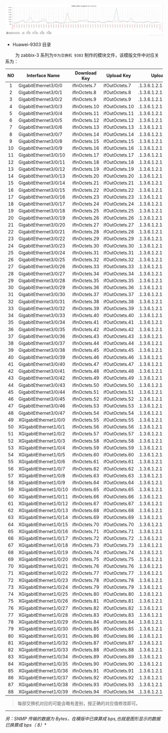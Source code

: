![zabbix demo](https://github.com/vqiu/zabbix-template/blob/master/Huawei-9303/demo.jpg)

- Huawei-9303 目录

 &emsp;&emsp; 为 zabbix-3 系列为`华为交换机 9303` 制作的模块文件，该模版文件中对应关系为：
 
|  NO   |       Interface Name      |   Download  Key   |    Upload Key     |           Upload OID        |     Download OID         |
|:-----:| ------------------------- | ----------------- | ----------------- | --------------------------- | ------------------------ |
|	1	|	GigabitEthernet3/0/0	|	ifInOctets.7	|	ifOutOctets.7	|	.1.3.6.1.2.1.2.2.1.10.7	  |	.1.3.6.1.2.1.2.2.1.16.7	 |
|	2	|	GigabitEthernet3/0/1	|	ifInOctets.8	|	ifOutOctets.8	|	.1.3.6.1.2.1.2.2.1.10.8	  |	.1.3.6.1.2.1.2.2.1.16.8	 |
|	3	|	GigabitEthernet3/0/2	|	ifInOctets.9	|	ifOutOctets.9	|	.1.3.6.1.2.1.2.2.1.10.9	  |	.1.3.6.1.2.1.2.2.1.16.9	 |
|	4	|	GigabitEthernet3/0/3	|	ifInOctets.10	|	ifOutOctets.10	|	.1.3.6.1.2.1.2.2.1.10.10  |	.1.3.6.1.2.1.2.2.1.16.10 |
|	5	|	GigabitEthernet3/0/4	|	ifInOctets.11	|	ifOutOctets.11	|	.1.3.6.1.2.1.2.2.1.10.11  |	.1.3.6.1.2.1.2.2.1.16.11 |
|	6	|	GigabitEthernet3/0/5	|	ifInOctets.12	|	ifOutOctets.12	|	.1.3.6.1.2.1.2.2.1.10.12  |	.1.3.6.1.2.1.2.2.1.16.12 |
|	7	|	GigabitEthernet3/0/6	|	ifInOctets.13	|	ifOutOctets.13	|	.1.3.6.1.2.1.2.2.1.10.13  |	.1.3.6.1.2.1.2.2.1.16.13 |
|	8	|	GigabitEthernet3/0/7	|	ifInOctets.14	|	ifOutOctets.14	|	.1.3.6.1.2.1.2.2.1.10.14  |	.1.3.6.1.2.1.2.2.1.16.14 |
|	9	|	GigabitEthernet3/0/8	|	ifInOctets.15	|	ifOutOctets.15	|	.1.3.6.1.2.1.2.2.1.10.15  |	.1.3.6.1.2.1.2.2.1.16.15 |
|	10	|	GigabitEthernet3/0/9	|	ifInOctets.16	|	ifOutOctets.16	|	.1.3.6.1.2.1.2.2.1.10.16  |	.1.3.6.1.2.1.2.2.1.16.16 |
|	11	|	GigabitEthernet3/0/10	|	ifInOctets.17	|	ifOutOctets.17	|	.1.3.6.1.2.1.2.2.1.10.17  |	.1.3.6.1.2.1.2.2.1.16.17 |
|	12	|	GigabitEthernet3/0/11	|	ifInOctets.18	|	ifOutOctets.18	|	.1.3.6.1.2.1.2.2.1.10.18  |	.1.3.6.1.2.1.2.2.1.16.18 |
|	13	|	GigabitEthernet3/0/12	|	ifInOctets.19	|	ifOutOctets.19	|	.1.3.6.1.2.1.2.2.1.10.19  |	.1.3.6.1.2.1.2.2.1.16.19 |
|	14	|	GigabitEthernet3/0/13	|	ifInOctets.20	|	ifOutOctets.20	|	.1.3.6.1.2.1.2.2.1.10.20  |	.1.3.6.1.2.1.2.2.1.16.20 |
|	15	|	GigabitEthernet3/0/14	|	ifInOctets.21	|	ifOutOctets.21	|	.1.3.6.1.2.1.2.2.1.10.21  |	.1.3.6.1.2.1.2.2.1.16.21 |
|	16	|	GigabitEthernet3/0/15	|	ifInOctets.22	|	ifOutOctets.22	|	.1.3.6.1.2.1.2.2.1.10.22  |	.1.3.6.1.2.1.2.2.1.16.22 |
|	17	|	GigabitEthernet3/0/16	|	ifInOctets.23	|	ifOutOctets.23	|	.1.3.6.1.2.1.2.2.1.10.23  |	.1.3.6.1.2.1.2.2.1.16.23 |
|	18	|	GigabitEthernet3/0/17	|	ifInOctets.24	|	ifOutOctets.24	|	.1.3.6.1.2.1.2.2.1.10.24  |	.1.3.6.1.2.1.2.2.1.16.24 |
|	19	|	GigabitEthernet3/0/18	|	ifInOctets.25	|	ifOutOctets.25	|	.1.3.6.1.2.1.2.2.1.10.25  |	.1.3.6.1.2.1.2.2.1.16.25 |
|	20	|	GigabitEthernet3/0/19	|	ifInOctets.26	|	ifOutOctets.26	|	.1.3.6.1.2.1.2.2.1.10.26  |	.1.3.6.1.2.1.2.2.1.16.26 |
|	21	|	GigabitEthernet3/0/20	|	ifInOctets.27	|	ifOutOctets.27	|	.1.3.6.1.2.1.2.2.1.10.27  |	.1.3.6.1.2.1.2.2.1.16.27 |
|	22	|	GigabitEthernet3/0/21	|	ifInOctets.28	|	ifOutOctets.28	|	.1.3.6.1.2.1.2.2.1.10.28  |	.1.3.6.1.2.1.2.2.1.16.28 |
|	23	|	GigabitEthernet3/0/22	|	ifInOctets.29	|	ifOutOctets.29	|	.1.3.6.1.2.1.2.2.1.10.29  |	.1.3.6.1.2.1.2.2.1.16.29 |
|	24	|	GigabitEthernet3/0/23	|	ifInOctets.30	|	ifOutOctets.30	|	.1.3.6.1.2.1.2.2.1.10.30  |	.1.3.6.1.2.1.2.2.1.16.30 |
|	25	|	GigabitEthernet3/0/24	|	ifInOctets.31	|	ifOutOctets.31	|	.1.3.6.1.2.1.2.2.1.10.31  |	.1.3.6.1.2.1.2.2.1.16.31 |
|	26	|	GigabitEthernet3/0/25	|	ifInOctets.32	|	ifOutOctets.32	|	.1.3.6.1.2.1.2.2.1.10.32  |	.1.3.6.1.2.1.2.2.1.16.32 |
|	27	|	GigabitEthernet3/0/26	|	ifInOctets.33	|	ifOutOctets.33	|	.1.3.6.1.2.1.2.2.1.10.33  |	.1.3.6.1.2.1.2.2.1.16.33 |
|	28	|	GigabitEthernet3/0/27	|	ifInOctets.34	|	ifOutOctets.34	|	.1.3.6.1.2.1.2.2.1.10.34  |	.1.3.6.1.2.1.2.2.1.16.34 |
|	29	|	GigabitEthernet3/0/28	|	ifInOctets.35	|	ifOutOctets.35	|	.1.3.6.1.2.1.2.2.1.10.35  |	.1.3.6.1.2.1.2.2.1.16.35 |
|	30	|	GigabitEthernet3/0/29	|	ifInOctets.36	|	ifOutOctets.36	|	.1.3.6.1.2.1.2.2.1.10.36  |	.1.3.6.1.2.1.2.2.1.16.36 |
|	31	|	GigabitEthernet3/0/30	|	ifInOctets.37	|	ifOutOctets.37	|	.1.3.6.1.2.1.2.2.1.10.37  |	.1.3.6.1.2.1.2.2.1.16.37 |
|	32	|	GigabitEthernet3/0/31	|	ifInOctets.38	|	ifOutOctets.38	|	.1.3.6.1.2.1.2.2.1.10.38  |	.1.3.6.1.2.1.2.2.1.16.38 |
|	33	|	GigabitEthernet3/0/32	|	ifInOctets.39	|	ifOutOctets.39	|	.1.3.6.1.2.1.2.2.1.10.39  |	.1.3.6.1.2.1.2.2.1.16.39 |
|	34	|	GigabitEthernet3/0/33	|	ifInOctets.40	|	ifOutOctets.40	|	.1.3.6.1.2.1.2.2.1.10.40  |	.1.3.6.1.2.1.2.2.1.16.40 |
|	35	|	GigabitEthernet3/0/34	|	ifInOctets.41	|	ifOutOctets.41	|	.1.3.6.1.2.1.2.2.1.10.41  |	.1.3.6.1.2.1.2.2.1.16.41 |
|	36	|	GigabitEthernet3/0/35	|	ifInOctets.42	|	ifOutOctets.42	|	.1.3.6.1.2.1.2.2.1.10.42  |	.1.3.6.1.2.1.2.2.1.16.42 |
|	37	|	GigabitEthernet3/0/36	|	ifInOctets.43	|	ifOutOctets.43	|	.1.3.6.1.2.1.2.2.1.10.43  |	.1.3.6.1.2.1.2.2.1.16.43 |
|	38	|	GigabitEthernet3/0/37	|	ifInOctets.44	|	ifOutOctets.44	|	.1.3.6.1.2.1.2.2.1.10.44  |	.1.3.6.1.2.1.2.2.1.16.44 |
|	39	|	GigabitEthernet3/0/38	|	ifInOctets.45	|	ifOutOctets.45	|	.1.3.6.1.2.1.2.2.1.10.45  |	.1.3.6.1.2.1.2.2.1.16.45 |
|	40	|	GigabitEthernet3/0/39	|	ifInOctets.46	|	ifOutOctets.46	|	.1.3.6.1.2.1.2.2.1.10.46  |	.1.3.6.1.2.1.2.2.1.16.46 |
|	41	|	GigabitEthernet3/0/40	|	ifInOctets.47	|	ifOutOctets.47	|	.1.3.6.1.2.1.2.2.1.10.47  |	.1.3.6.1.2.1.2.2.1.16.47 |
|	42	|	GigabitEthernet3/0/41	|	ifInOctets.48	|	ifOutOctets.48	|	.1.3.6.1.2.1.2.2.1.10.48  |	.1.3.6.1.2.1.2.2.1.16.48 |
|	43	|	GigabitEthernet3/0/42	|	ifInOctets.49	|	ifOutOctets.49	|	.1.3.6.1.2.1.2.2.1.10.49  |	.1.3.6.1.2.1.2.2.1.16.49 |
|	44	|	GigabitEthernet3/0/43	|	ifInOctets.50	|	ifOutOctets.50	|	.1.3.6.1.2.1.2.2.1.10.50  |	.1.3.6.1.2.1.2.2.1.16.50 |
|	45	|	GigabitEthernet3/0/44	|	ifInOctets.51	|	ifOutOctets.51	|	.1.3.6.1.2.1.2.2.1.10.51  |	.1.3.6.1.2.1.2.2.1.16.51 |
|	46	|	GigabitEthernet3/0/45	|	ifInOctets.52	|	ifOutOctets.52	|	.1.3.6.1.2.1.2.2.1.10.52  |	.1.3.6.1.2.1.2.2.1.16.52 |
|	47	|	GigabitEthernet3/0/46	|	ifInOctets.53	|	ifOutOctets.53	|	.1.3.6.1.2.1.2.2.1.10.53  |	.1.3.6.1.2.1.2.2.1.16.53 |
|	48	|	GigabitEthernet3/0/47	|	ifInOctets.54	|	ifOutOctets.54	|	.1.3.6.1.2.1.2.2.1.10.54  |	.1.3.6.1.2.1.2.2.1.16.54 |
|	49	|	XGigabitEthernet1/0/0	|	ifInOctets.55	|	ifOutOctets.55	|	.1.3.6.1.2.1.2.2.1.10.55  |	.1.3.6.1.2.1.2.2.1.16.55 |
|	50	|	XGigabitEthernet1/0/1	|	ifInOctets.56	|	ifOutOctets.56	|	.1.3.6.1.2.1.2.2.1.10.56  |	.1.3.6.1.2.1.2.2.1.16.56 |
|	51	|	XGigabitEthernet1/0/2	|	ifInOctets.57	|	ifOutOctets.57	|	.1.3.6.1.2.1.2.2.1.10.57  |	.1.3.6.1.2.1.2.2.1.16.57 |
|	52	|	XGigabitEthernet1/0/3	|	ifInOctets.58	|	ifOutOctets.58	|	.1.3.6.1.2.1.2.2.1.10.58  |	.1.3.6.1.2.1.2.2.1.16.58 |
|	53	|	XGigabitEthernet1/0/4	|	ifInOctets.59	|	ifOutOctets.59	|	.1.3.6.1.2.1.2.2.1.10.59  |	.1.3.6.1.2.1.2.2.1.16.59 |
|	54	|	XGigabitEthernet1/0/5	|	ifInOctets.60	|	ifOutOctets.60	|	.1.3.6.1.2.1.2.2.1.10.60  |	.1.3.6.1.2.1.2.2.1.16.60 |
|	55	|	XGigabitEthernet1/0/6	|	ifInOctets.61	|	ifOutOctets.61	|	.1.3.6.1.2.1.2.2.1.10.61  |	.1.3.6.1.2.1.2.2.1.16.61 |
|	56	|	XGigabitEthernet1/0/7	|	ifInOctets.62	|	ifOutOctets.62	|	.1.3.6.1.2.1.2.2.1.10.62  |	.1.3.6.1.2.1.2.2.1.16.62 |
|	57	|	XGigabitEthernet1/0/8	|	ifInOctets.63	|	ifOutOctets.63	|	.1.3.6.1.2.1.2.2.1.10.63  |	.1.3.6.1.2.1.2.2.1.16.63 |
|	58	|	XGigabitEthernet1/0/9	|	ifInOctets.64	|	ifOutOctets.64	|	.1.3.6.1.2.1.2.2.1.10.64  |	.1.3.6.1.2.1.2.2.1.16.64 |
|	59	|	XGigabitEthernet1/0/10	|	ifInOctets.65	|	ifOutOctets.65	|	.1.3.6.1.2.1.2.2.1.10.65  |	.1.3.6.1.2.1.2.2.1.16.65 |
|	60	|	XGigabitEthernet1/0/11	|	ifInOctets.66	|	ifOutOctets.66	|	.1.3.6.1.2.1.2.2.1.10.66  |	.1.3.6.1.2.1.2.2.1.16.66 |
|	61	|	XGigabitEthernet1/0/12	|	ifInOctets.67	|	ifOutOctets.67	|	.1.3.6.1.2.1.2.2.1.10.67  |	.1.3.6.1.2.1.2.2.1.16.67 |
|	62	|	XGigabitEthernet1/0/13	|	ifInOctets.68	|	ifOutOctets.68	|	.1.3.6.1.2.1.2.2.1.10.68  |	.1.3.6.1.2.1.2.2.1.16.68 |
|	63	|	XGigabitEthernet1/0/14	|	ifInOctets.69	|	ifOutOctets.69	|	.1.3.6.1.2.1.2.2.1.10.69  |	.1.3.6.1.2.1.2.2.1.16.69 |
|	64	|	XGigabitEthernet1/0/15	|	ifInOctets.70	|	ifOutOctets.70	|	.1.3.6.1.2.1.2.2.1.10.70  |	.1.3.6.1.2.1.2.2.1.16.70 |
|	65	|	XGigabitEthernet1/0/16	|	ifInOctets.71	|	ifOutOctets.71	|	.1.3.6.1.2.1.2.2.1.10.71  |	.1.3.6.1.2.1.2.2.1.16.71 |
|	66	|	XGigabitEthernet1/0/17	|	ifInOctets.72	|	ifOutOctets.72	|	.1.3.6.1.2.1.2.2.1.10.72  |	.1.3.6.1.2.1.2.2.1.16.72 |
|	67	|	XGigabitEthernet1/0/18	|	ifInOctets.73	|	ifOutOctets.73	|	.1.3.6.1.2.1.2.2.1.10.73  |	.1.3.6.1.2.1.2.2.1.16.73 |
|	68	|	XGigabitEthernet1/0/19	|	ifInOctets.74	|	ifOutOctets.74	|	.1.3.6.1.2.1.2.2.1.10.74  |	.1.3.6.1.2.1.2.2.1.16.74 |
|	69	|	XGigabitEthernet1/0/20	|	ifInOctets.75	|	ifOutOctets.75	|	.1.3.6.1.2.1.2.2.1.10.75  |	.1.3.6.1.2.1.2.2.1.16.75 |
|	70	|	XGigabitEthernet1/0/21	|	ifInOctets.76	|	ifOutOctets.76	|	.1.3.6.1.2.1.2.2.1.10.76  |	.1.3.6.1.2.1.2.2.1.16.76 |
|	71	|	XGigabitEthernet1/0/22	|	ifInOctets.77	|	ifOutOctets.77	|	.1.3.6.1.2.1.2.2.1.10.77  |	.1.3.6.1.2.1.2.2.1.16.77 |
|	72	|	XGigabitEthernet1/0/23	|	ifInOctets.78	|	ifOutOctets.78	|	.1.3.6.1.2.1.2.2.1.10.78  |	.1.3.6.1.2.1.2.2.1.16.78 |
|	73	|	XGigabitEthernet1/0/24	|	ifInOctets.79	|	ifOutOctets.79	|	.1.3.6.1.2.1.2.2.1.10.79  |	.1.3.6.1.2.1.2.2.1.16.79 |
|	74	|	XGigabitEthernet1/0/25	|	ifInOctets.80	|	ifOutOctets.80	|	.1.3.6.1.2.1.2.2.1.10.80  |	.1.3.6.1.2.1.2.2.1.16.80 |
|	75	|	XGigabitEthernet1/0/26	|	ifInOctets.81	|	ifOutOctets.81	|	.1.3.6.1.2.1.2.2.1.10.81  |	.1.3.6.1.2.1.2.2.1.16.81 |
|	76	|	XGigabitEthernet1/0/27	|	ifInOctets.82	|	ifOutOctets.82	|	.1.3.6.1.2.1.2.2.1.10.82  |	.1.3.6.1.2.1.2.2.1.16.82 |
|	77	|	XGigabitEthernet1/0/28	|	ifInOctets.83	|	ifOutOctets.83	|	.1.3.6.1.2.1.2.2.1.10.83  |	.1.3.6.1.2.1.2.2.1.16.83 |
|	78	|	XGigabitEthernet1/0/29	|	ifInOctets.84	|	ifOutOctets.84	|	.1.3.6.1.2.1.2.2.1.10.84  |	.1.3.6.1.2.1.2.2.1.16.84 |
|	79	|	XGigabitEthernet1/0/30	|	ifInOctets.85	|	ifOutOctets.85	|	.1.3.6.1.2.1.2.2.1.10.85  |	.1.3.6.1.2.1.2.2.1.16.85 |
|	80	|	XGigabitEthernet1/0/31	|	ifInOctets.86	|	ifOutOctets.86	|	.1.3.6.1.2.1.2.2.1.10.86  |	.1.3.6.1.2.1.2.2.1.16.86 |
|	81	|	XGigabitEthernet1/0/32	|	ifInOctets.87	|	ifOutOctets.87	|	.1.3.6.1.2.1.2.2.1.10.87  |	.1.3.6.1.2.1.2.2.1.16.87 |
|	82	|	XGigabitEthernet1/0/33	|	ifInOctets.88	|	ifOutOctets.88	|	.1.3.6.1.2.1.2.2.1.10.88  |	.1.3.6.1.2.1.2.2.1.16.88 |
|	83	|	XGigabitEthernet1/0/34	|	ifInOctets.89	|	ifOutOctets.89	|	.1.3.6.1.2.1.2.2.1.10.89  |	.1.3.6.1.2.1.2.2.1.16.89 |
|	84	|	XGigabitEthernet1/0/35	|	ifInOctets.90	|	ifOutOctets.90	|	.1.3.6.1.2.1.2.2.1.10.90  |	.1.3.6.1.2.1.2.2.1.16.90 |
|	85	|	XGigabitEthernet1/0/36	|	ifInOctets.91	|	ifOutOctets.91	|	.1.3.6.1.2.1.2.2.1.10.91  |	.1.3.6.1.2.1.2.2.1.16.91 |
|	86	|	XGigabitEthernet1/0/37	|	ifInOctets.92	|	ifOutOctets.92	|	.1.3.6.1.2.1.2.2.1.10.92  |	.1.3.6.1.2.1.2.2.1.16.92 |
|	87	|	XGigabitEthernet1/0/38	|	ifInOctets.93	|	ifOutOctets.93	|	.1.3.6.1.2.1.2.2.1.10.93  |	.1.3.6.1.2.1.2.2.1.16.93 |
|	88	|	XGigabitEthernet1/0/39	|	ifInOctets.94	|	ifOutOctets.94	|	.1.3.6.1.2.1.2.2.1.10.94  |	.1.3.6.1.2.1.2.2.1.16.94 |

> 每部交换机对应的可能会略有差别，按正确的对应值修改即可。

***

 **另：SNMP 传输的数据为 Bytes，在模版中已换算成 bps,也就是图形显示的数据已换算成 bps（* 8）**
